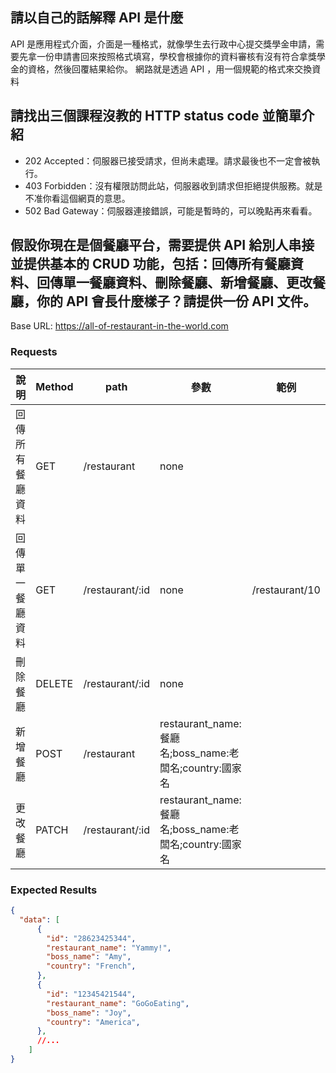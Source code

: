## 請以自己的話解釋 API 是什麼

API 是應用程式介面，介面是一種格式，就像學生去行政中心提交獎學金申請，需要先拿一份申請書回來按照格式填寫，學校會根據你的資料審核有沒有符合拿獎學金的資格，然後回覆結果給你。
網路就是透過 API ，用一個規範的格式來交換資料

## 請找出三個課程沒教的 HTTP status code 並簡單介紹

* 202 Accepted：伺服器已接受請求，但尚未處理。請求最後也不一定會被執行。
* 403 Forbidden：沒有權限訪問此站，伺服器收到請求但拒絕提供服務。就是不准你看這個網頁的意思。
* 502 Bad Gateway：伺服器連接錯誤，可能是暫時的，可以晚點再來看看。



## 假設你現在是個餐廳平台，需要提供 API 給別人串接並提供基本的 CRUD 功能，包括：回傳所有餐廳資料、回傳單一餐廳資料、刪除餐廳、新增餐廳、更改餐廳，你的 API 會長什麼樣子？請提供一份 API 文件。

Base URL: https://all-of-restaurant-in-the-world.com

### Requests

|  說明         | Method   |  path          |  參數       |   範例          |
|---------------|----------|----------------|-------------|----------------|
|回傳所有餐廳資料| GET      | /restaurant     | none       |                |
|回傳單一餐廳資料| GET      | /restaurant/:id | none       | /restaurant/10 |
|刪除餐廳       | DELETE   | /restaurant/:id | none        |               |
|新增餐廳       | POST     | /restaurant     | restaurant_name:餐廳名;boss_name:老闆名;country:國家名 |  |
|更改餐廳       | PATCH    | /restaurant/:id | restaurant_name:餐廳名;boss_name:老闆名;country:國家名 |  |


### Expected Results

```json
{
  "data": [
      {
        "id": "28623425344",
        "restaurant_name": "Yammy!",
        "boss_name": "Amy",
        "country": "French",
      },
      {
        "id": "12345421544",
        "restaurant_name": "GoGoEating",
        "boss_name": "Joy",
        "country": "America",
      },
      //...
    ]
}
```